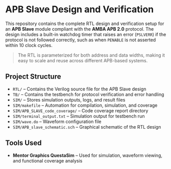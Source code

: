 # APB Slave Design and Verification

This repository contains the complete RTL design and verification setup for an **APB Slave** module compliant with the **AMBA APB 2.0** protocol. The design includes a built-in watchdog timer that raises an error (`PSLVERR`) if the protocol is not followed correctly, such as when `PENABLE` is not asserted within 10 clock cycles.

> The RTL is parameterized for both address and data widths, making it easy to scale and reuse across different APB-based systems.

## Project Structure

- `RTL/` – Contains the Verilog source file for the APB Slave design  
- `TB/` – Contains the testbench for protocol verification and error handling  
- `SIM/` – Stores simulation outputs, logs, and result files  
- `SIM/makefile` – Automation for compilation, simulation, and coverage  
- `SIM/APB_SLAVE_code_coverage/` – Code coverage report directory  
- `SIM/terminal_output.txt` – Simulation output for testbench run  
- `SIM/wave.do` – Waveform configuration file  
- `SIM/APB_slave_schematic.sch` – Graphical schematic of the RTL design  

## Tools Used

- **Mentor Graphics QuestaSim** – Used for simulation, waveform viewing, and functional coverage analysis

